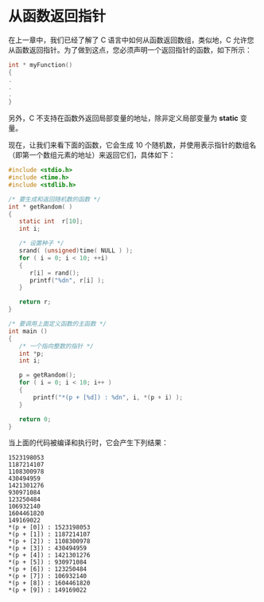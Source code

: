 # 从函数返回指针

在上一章中，我们已经了解了 C 语言中如何从函数返回数组，类似地，C 允许您从函数返回指针。为了做到这点，您必须声明一个返回指针的函数，如下所示：
```c
int * myFunction()
{
.
.
.
}
```
另外，C 不支持在函数外返回局部变量的地址，除非定义局部变量为 **static** 变量。

现在，让我们来看下面的函数，它会生成 10 个随机数，并使用表示指针的数组名（即第一个数组元素的地址）来返回它们，具体如下：
```c
#include <stdio.h>
#include <time.h>
#include <stdlib.h>

/* 要生成和返回随机数的函数 */
int * getRandom( )
{
   static int  r[10];
   int i;

   /* 设置种子 */
   srand( (unsigned)time( NULL ) );
   for ( i = 0; i < 10; ++i)
   {
      r[i] = rand();
      printf("%dn", r[i] );
   }

   return r;
}

/* 要调用上面定义函数的主函数 */
int main ()
{
   /* 一个指向整数的指针 */
   int *p;
   int i;

   p = getRandom();
   for ( i = 0; i < 10; i++ )
   {
       printf("*(p + [%d]) : %dn", i, *(p + i) );
   }

   return 0;
}
```
当上面的代码被编译和执行时，它会产生下列结果：
```
1523198053
1187214107
1108300978
430494959
1421301276
930971084
123250484
106932140
1604461820
149169022
*(p + [0]) : 1523198053
*(p + [1]) : 1187214107
*(p + [2]) : 1108300978
*(p + [3]) : 430494959
*(p + [4]) : 1421301276
*(p + [5]) : 930971084
*(p + [6]) : 123250484
*(p + [7]) : 106932140
*(p + [8]) : 1604461820
*(p + [9]) : 149169022
```
